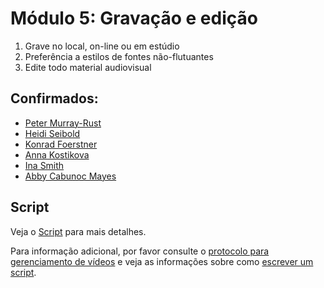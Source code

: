# Módulo 5: Gravação e edição

1. Grave no local, on-line ou em estúdio 
2. Preferência a estilos de fontes não-flutuantes 
3. Edite todo material audiovisual 

## Confirmados:

* [Peter Murray-Rust](https://twitter.com/petermurrayrust)
* [Heidi Seibold](https://twitter.com/HeidiBaya)
* [Konrad Foerstner](https://twitter.com/konradfoerstner)
* [Anna Kostikova](https://twitter.com/oxytheca)
* [Ina Smith](https://twitter.com/ismonet)
* [Abby Cabunoc Mayes](https://twitter.com/abbycabs)

## Script

Veja o [Script](script_intro.md) para mais detalhes.

Para informação adicional, por favor consulte o [protocolo para gerenciamento de vídeos](https://github.com/OpenScienceMOOC/Module-5-Open-Research-Software-and-Open-Source/blob/master/production_toolkit/Video_management_protocol.md) e veja as informações sobre como [escrever um script](https://github.com/OpenScienceMOOC/Module-5-Open-Research-Software-and-Open-Source/blob/master/production_toolkit/Writing_a_script.md).